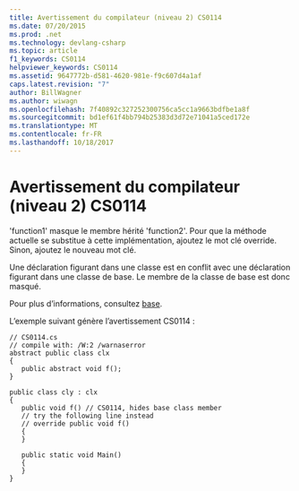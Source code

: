 ```yaml
---
title: Avertissement du compilateur (niveau 2) CS0114
ms.date: 07/20/2015
ms.prod: .net
ms.technology: devlang-csharp
ms.topic: article
f1_keywords: CS0114
helpviewer_keywords: CS0114
ms.assetid: 9647772b-d581-4620-981e-f9c607d4a1af
caps.latest.revision: "7"
author: BillWagner
ms.author: wiwagn
ms.openlocfilehash: 7f40892c327252300756ca5cc1a9663bdfbe1a8f
ms.sourcegitcommit: bd1ef61f4bb794b25383d3d72e71041a5ced172e
ms.translationtype: MT
ms.contentlocale: fr-FR
ms.lasthandoff: 10/18/2017
---
```

# <a name="compiler-warning-level-2-cs0114"></a>Avertissement du compilateur (niveau 2) CS0114
'function1' masque le membre hérité 'function2'. Pour que la méthode actuelle se substitue à cette implémentation, ajoutez le mot clé override. Sinon, ajoutez le nouveau mot clé.  
  
 Une déclaration figurant dans une classe est en conflit avec une déclaration figurant dans une classe de base. Le membre de la classe de base est donc masqué.  
  
 Pour plus d’informations, consultez [base](../../csharp/language-reference/keywords/base.md).  
  
 L’exemple suivant génère l’avertissement CS0114 :  
  
```  
// CS0114.cs  
// compile with: /W:2 /warnaserror  
abstract public class clx  
{  
   public abstract void f();  
}  
  
public class cly : clx  
{  
   public void f() // CS0114, hides base class member  
   // try the following line instead  
   // override public void f()  
   {  
   }  
  
   public static void Main()  
   {  
   }  
}  
```
